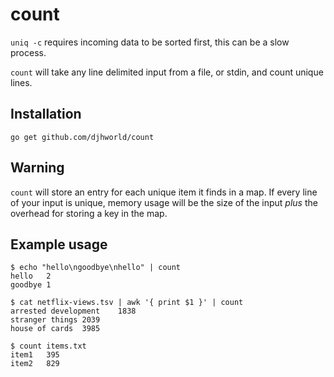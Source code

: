 # count

`uniq -c` requires incoming data to be sorted first, this can be a slow process.

`count` will take any line delimited input from a file, or stdin, and count unique lines. 

## Installation

```
go get github.com/djhworld/count
```

## Warning

`count` will store an entry for each unique item it finds in a map. If every line of your input is unique, memory usage will be the size of the input _plus_ the overhead for storing a key in the map. 

## Example usage

    $ echo "hello\ngoodbye\nhello" | count
    hello	2
    goodbye	1

    $ cat netflix-views.tsv | awk '{ print $1 }' | count
    arrested development	1838
    stranger things	2039
    house of cards	3985

    $ count items.txt
    item1	395
    item2	829
